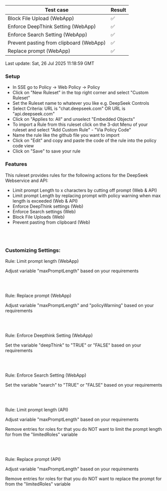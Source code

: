 <!--Tests:Start-->
| Test case | Result |
| --- | --- |
| Block File Upload (WebApp) | :white_check_mark: |
| Enforce DeepThink Setting (WebApp) | :white_check_mark: |
| Enforce Search Setting (WebApp) | :white_check_mark: |
| Prevent pasting from clipboard (WebApp) | :white_check_mark: |
| Replace prompt (WebApp) | :white_check_mark: |
Last update: Sat, 26 Jul 2025 11:18:59 GMT
<!--Tests:End-->
### Setup

- In SSE go to Policy -> Web Policy -> Policy
- Click on "New Ruleset" in the top right corner and select "Custom Ruleset"
- Set the Ruleset name to whatever you like e.g. DeepSeek Controls
- Select Criteria:
  URL is "chat.deepseek.com"
  OR
  URL is "api.deepseek.com"
- Click on "Applies to: All" and unselect "Embedded Objects"
- To import a Rule from this ruleset click on the 3-dot Menu of your ruleset and select "Add Custom Rule" - "Via Policy Code"
- Name the rule like the github file you want to import
- Click on "Edit" and copy and paste the code of the rule into the policy code view
- Click on "Save" to save your rule
  
### Features

This ruleset provides rules for the following actions for the DeepSeek Webservice and API:

- Limit prompt Length to x characters by cutting off prompt (Web & API)
- Limit prompt Length by replacing prompt with policy warning when max length is exceeded (Web & API)
- Enforce DeepThink settings (Web)
- Enforce Search settings (Web)
- Block File Uploads (Web)
- Prevent pasting from clipboard (Web)

<br/><br/>


### Customizing Settings:

Rule: Limit prompt length (WebApp)

Adjust variable "maxPromptLength" based on your requirements

<br/><br/>

Rule: Replace prompt (WebApp)

Adjust variable "maxPromptLength" and "policyWarning" based on your requirements

<br/><br/>

Rule: Enforce Deepthink Setting (WebApp)

Set the variable "deepThink" to "TRUE" or "FALSE" based on your requirements

<br/><br/>

Rule: Enforce Search Setting (WebApp)

Set the variable "search" to "TRUE" or "FALSE" based on your requirements

<br/><br/>

Rule: Limit prompt length (API)

Adjust variable "maxPromptLength" based on your requirements

Remove entries for roles for that you do NOT want to limit the prompt length for from the "limitedRoles" variable

<br/><br/>

Rule: Replace prompt (API)

Adjust variable "maxPromptLength" based on your requirements

Remove entries for roles for that you do NOT want to replace the prompt for from the "limitedRoles" variable




































































































































































































































































































































































































































































































































































































































































































































































































































































































































































































































































































































































































































































































































































































































































































































































































































































































































































































































































































































































































































































